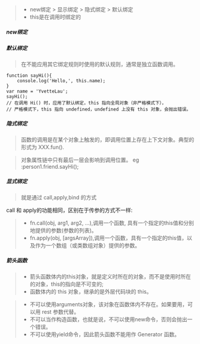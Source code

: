 >* new绑定 > 显示绑定 > 隐式绑定 > 默认绑定
>* this是在调用时绑定的

##### new绑定

##### 默认绑定
> 在不能应用其它绑定规则时使用的默认规则，通常是独立函数调用。

```
function sayHi(){
    console.log('Hello,', this.name);
}
var name = 'YvetteLau';
sayHi();
// 在调用 Hi() 时，应用了默认绑定，this 指向全局对象（非严格模式下），
// 严格模式下，this 指向 undefined，undefined 上没有 this 对象，会抛出错误。
```

##### 隐式绑定
> 函数的调用是在某个对象上触发的，即调用位置上存在上下文对象。典型的形式为 XXX.fun(). 

> 对象属性链中只有最后一层会影响到调用位置。
> eg :person1.friend.sayHi();

##### 显式绑定
> 就是通过 call,apply,bind 的方式

call 和 apply的功能相同，区别在于传参的方式不一样:
>* fn.call(obj, arg1, arg2, ...),调用一个函数, 具有一个指定的this值和分别地提供的参数(参数的列表)。
>* fn.apply(obj, [argsArray]),调用一个函数，具有一个指定的this值，以及作为一个数组（或类数组对象）提供的参数。


##### 箭头函数
>* 箭头函数体内的this对象，就是定义时所在的对象，而不是使用时所在的对象，this的指向是不可变的;
>* 函数体内的 this 对象，继承的是外层代码块的 this。

>* 不可以使用arguments对象，该对象在函数体内不存在。如果要用，可以用 rest 参数代替。
>* 不可以当作构造函数，也就是说，不可以使用new命令，否则会抛出一个错误。
>* 不可以使用yield命令，因此箭头函数不能用作 Generator 函数。
